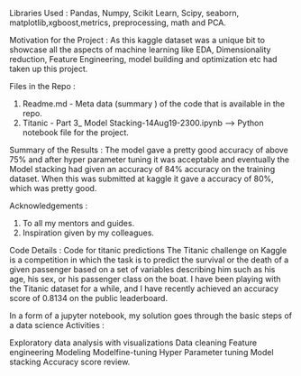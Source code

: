 Libraries Used : 
Pandas, Numpy, Scikit Learn, Scipy, seaborn, matplotlib,xgboost,metrics, preprocessing, math and PCA.

Motivation for the Project  : 
As this kaggle dataset was a unique bit to showcase all the aspects of machine learning like EDA, Dimensionality reduction, Feature Engineering, model building and optimization etc   had taken up this project.

Files in the Repo :
1) Readme.md - Meta data (summary ) of the code that is available in the repo.
2) Titanic - Part 3_ Model Stacking-14Aug19-2300.ipynb --> Python notebook file for the project.


Summary of the Results  :
The model gave a pretty good accuracy of above 75% and after hyper parameter tuning it was acceptable and eventually the Model stacking had given an accuracy of 84% accuracy on the training dataset. When this was submitted at kaggle it gave a accuracy of 80%, which was pretty good.

Acknowledgements : 
1) To all my mentors and guides.
2) Inspiration given by my colleagues.

Code Details : 
Code for titanic predictions
The Titanic challenge on Kaggle is a competition in which the task is to predict the survival or the death of a given passenger based on a set of variables describing him such as his age, his sex, or his passenger class on the boat. I have been playing with the Titanic dataset for a while, and I have recently achieved an accuracy score of 0.8134 on the public leaderboard. 

In a form of a jupyter notebook, my solution goes through the basic steps of a data science Activities :

Exploratory data analysis with visualizations
Data cleaning
Feature engineering
Modeling
Modelfine-tuning
Hyper Parameter tuning
Model stacking
Accuracy score review.
